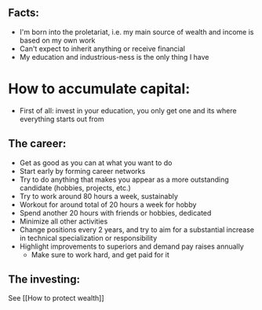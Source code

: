 ## Facts:
- I'm born into the proletariat, i.e. my main source of wealth and income is based on my own work
- Can't expect to inherit anything or receive financial 
- My education and industrious-ness is the only thing I have

# How to accumulate capital:
- First of all: invest in your education, you only get one and its where everything starts out from
## The career:
- Get as good as you can at what you want to do
- Start early by forming career networks
- Try to do anything that makes you appear as a more outstanding candidate (hobbies, projects, etc.)
- Try to work around 80 hours a week, sustainably
- Workout for around total of 20 hours a week for hobby
- Spend another 20 hours with friends or hobbies, dedicated
- Minimize all other activities
- Change positions every 2 years, and try to aim for a substantial increase in technical specialization or responsibility
- Highlight improvements to superiors and demand pay raises annually
	- Make sure to work hard, and get paid for it

## The investing:
See [[How to protect wealth]]
